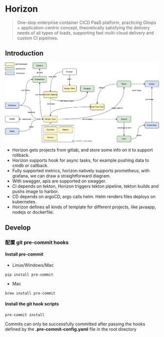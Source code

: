 # Horizon

> One-stop enterprise container CICD PaaS platform, 
> practicing Gitops + application-centric concept, 
> theoretically satisfying the delivery needs of all types of loads, 
> supporting fast multi-cloud delivery and custom CI pipelines.

## Introduction

![Horizon](./Horizon.svg)

* Horizon gets projects from gitlab, and store some info on it to
support rollback.
* Horizon supports hook for async tasks,
for example pushing data to cmdb or callback.
* Fully supported metrics, horizon natively supports
prometheus, with grafana, we can draw a straightforward diagram.
* With swagger, apis are supported on swagger.
* Ci depends on tekton, Horizon triggers tekton pipeline,
tekton builds and pushs image to harbor.
* CD depends on argoCD, argo calls helm.
Helm renders files deploys on kubernetes.
* Horizon defines all kinds of template for different projects, 
like javaapp, nodejs or dockerfile.

## Develop

### 配置 git pre-commit hooks

#### Install pre-commit

* Linux/Windows/Mac

```shell
pip install pre-commit
```

* Mac

```shell
brew install pre-commit
```

#### Install the git hook scripts

```shell
pre-commit install
```

Commits can only be successfully committed
after passing the hooks defined by 
the **.pre-commit-config.yaml** file 
in the root directory
